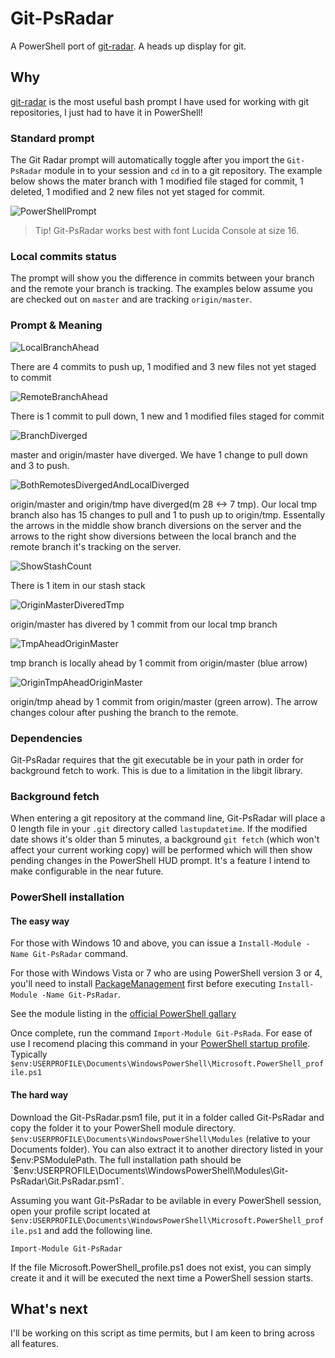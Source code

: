 # Git-PsRadar

A PowerShell port of [git-radar](https://github.com/michaeldfallen/git-radar). A heads up display for git.

## Why

[git-radar](https://github.com/michaeldfallen/git-radar) is the most useful bash prompt I have used for working with git repositories, I just had to have it in PowerShell!

### Standard prompt

The Git Radar prompt will automatically toggle after you import the `Git-PsRadar` module in to your session and `cd` in to a git repository. The example below shows the mater branch with 1 modified file staged for commit, 1 deleted, 1 modified and 2 new files not yet staged for commit.

![PowerShellPrompt]

> Tip! Git-PsRadar works best with font Lucida Console at size 16.

### Local commits status

The prompt will show you the difference in commits between your branch and the
remote your branch is tracking. The examples below assume you are checked out on
`master` and are tracking `origin/master`.

### Prompt & Meaning

![LocalBranchAhead]

There are 4 commits to push up, 1 modified and 3 new files not yet staged to commit

![RemoteBranchAhead] 

There is 1 commit to pull down, 1 new and 1 modified files staged for commit

![BranchDiverged]

master and origin/master have diverged. We have 1 change to pull down and 3 to push.

![BothRemotesDivergedAndLocalDiverged]

origin/master and origin/tmp have diverged(m 28 <-> 7 tmp). Our local tmp branch also has 15 changes to pull and 1 to push up to origin/tmp. Essentally the arrows in the middle show branch diversions on the server and the arrows to the right show diversions between the local branch and the remote branch it's tracking on the server.

![ShowStashCount]

There is 1 item in our stash stack

![OriginMasterDiveredTmp]

origin/master has divered by 1 commit from our local tmp branch

![TmpAheadOriginMaster]

tmp branch is locally ahead by 1 commit from origin/master (blue arrow)

![OriginTmpAheadOriginMaster]

origin/tmp ahead by 1 commit from origin/master (green arrow). The arrow changes colour after pushing the branch to the remote.

### Dependencies

Git-PsRadar requires that the git executable be in your path in order for background fetch to work. This is due to a limitation in the libgit library.

### Background fetch

When entering a git repository at the command line, Git-PsRadar will place a 0 length file in your `.git` directory called `lastupdatetime`. If the modified date shows it's older than 5 minutes, a background `git fetch` (which won't affect your current working copy) will be performed which will then show pending changes in the PowerShell HUD prompt. It's a feature I intend to make configurable in the near future.

### PowerShell installation

#### The easy way

For those with Windows 10 and above, you can issue a `Install-Module -Name Git-PsRadar` command.

For those with Windows Vista or 7 who are using PowerShell version 3 or 4, you'll need to install [PackageManagement](http://go.microsoft.com/fwlink/?LinkID=746217&clcid=0x409) first before executing `Install-Module -Name Git-PsRadar`.

See the module listing in the [official PowerShell gallary](https://www.powershellgallery.com/packages/Git-PsRadar/)

Once complete, run the command `Import-Module Git-PsRada`. For ease of use I recomend placing this command in your [PowerShell startup profile](https://technet.microsoft.com/en-us/library/bb613488(v=vs.85).aspx). Typically `$env:USERPROFILE\Documents\WindowsPowerShell\Microsoft.PowerShell_profile.ps1`

#### The hard way  

Download the Git-PsRadar.psm1 file, put it in a folder called Git-PsRadar and copy the folder it to your PowerShell module directory. `$env:USERPROFILE\Documents\WindowsPowerShell\Modules` (relative to your Documents folder). You can also extract it to another directory listed in your $env:PSModulePath. The full installation path should be `$env:USERPROFILE\Documents\WindowsPowerShell\Modules\Git-PsRadar\Git.PsRadar.psm1`.

Assuming you want Git-PsRadar to be avilable in every PowerShell session, open your profile script located at `$env:USERPROFILE\Documents\WindowsPowerShell\Microsoft.PowerShell_profile.ps1` and add the following line.

`Import-Module Git-PsRadar`

If the file Microsoft.PowerShell_profile.ps1 does not exist, you can simply create it and it will be executed the next time a PowerShell session starts.

## What's next

I'll be working on this script as time permits, but I am keen to bring across all features.


[PowerShellPrompt]: https://raw.githubusercontent.com/vincpa/git-psradar/master/images/basic-usage.png
[LocalBranchAhead]: https://raw.githubusercontent.com/vincpa/git-psradar/master/images/local-branch-ahead.PNG
[RemoteBranchAhead]: https://raw.githubusercontent.com/vincpa/git-psradar/master/images/remote-branch-ahead.PNG
[BranchDiverged]: https://raw.githubusercontent.com/vincpa/git-psradar/master/images/remote-local-diverged.PNG
[BothRemotesDivergedAndLocalDiverged]: https://raw.githubusercontent.com/vincpa/git-psradar/master/images/gitps-remote-branch-remote-origin-diverged-changes-to-pull-down.PNG
[ShowStashCount]: https://raw.githubusercontent.com/vincpa/git-psradar/master/images/show-stash-count.png
[OriginMasterDiveredTmp]: https://raw.githubusercontent.com/vincpa/git-psradar/master/images/origin-master-diverged-tmp.png
[TmpAheadOriginMaster]: https://raw.githubusercontent.com/vincpa/git-psradar/master/images/tmp-ahead-origin-master.png
[OriginTmpAheadOriginMaster]: https://raw.githubusercontent.com/vincpa/git-psradar/master/images/origin-tmp-diverged-origin-master.png
